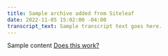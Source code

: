```yaml
---
title: Sample archive added from Siteleaf
date: 2022-11-05 15:02:00 -04:00
transcript_text: Sample transcript text goes here.
---
```


Sample content <a href="http://google.com">Does this work?</a>